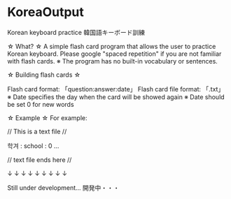 # KoreaOutput
Korean keyboard practice
韓国語キーボード訓練

☆ What? ☆
A simple flash card program that allows the user to practice
Korean keyboard. Please google "spaced repetition" if you are not
familiar with flash cards.
※ The program has no built-in vocabulary or sentences.

☆ Building flash cards ☆

Flash card format: 「question:answer:date」
Flash card file format: 「.txt」
※ Date specifies the day when the card will be showed again
※ Date should be set 0 for new words

☆ Example ☆ 
For example:

// This is a text file //

학겨 : school : 0
...

// text file ends here //

↓ ↓ ↓ ↓ ↓ ↓ ↓ ↓ ↓

Still under development...
開発中・・・
